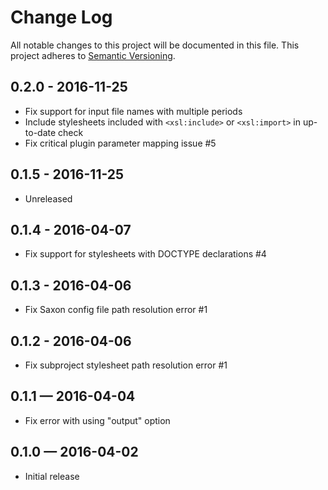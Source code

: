 # Change Log
All notable changes to this project will be documented in this file.
This project adheres to [Semantic Versioning](http://semver.org/).

## 0.2.0 - 2016-11-25
- Fix support for input file names with multiple periods
- Include stylesheets included with `<xsl:include>` or `<xsl:import>` in up-to-date check
- Fix critical plugin parameter mapping issue #5

## 0.1.5 - 2016-11-25
- Unreleased

## 0.1.4 - 2016-04-07
- Fix support for stylesheets with DOCTYPE declarations #4

## 0.1.3 - 2016-04-06
- Fix Saxon config file path resolution error #1

## 0.1.2 - 2016-04-06
- Fix subproject stylesheet path resolution error #1

## 0.1.1 — 2016-04-04
- Fix error with using "output" option

## 0.1.0 — 2016-04-02
- Initial release
